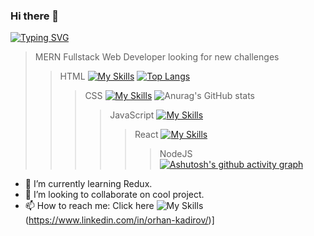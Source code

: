 ### Hi there 👋 
[![Typing SVG](https://readme-typing-svg.herokuapp.com/?lines=I'm+Orhan;Junior+Fullstack+Developer.&size=25)](https://git.io/typing-svg)
> MERN Fullstack Web Developer looking for new challenges
>> HTML [![My Skills](https://skillicons.dev/icons?i=html)](https://skillicons.dev) [![Top Langs](https://github-readme-stats.vercel.app/api/top-langs/?username=OrhanKadirov&layout=compact)](https://github.com/anuraghazra/github-readme-stats)
>>> CSS [![My Skills](https://skillicons.dev/icons?i=css)](https://skillicons.dev) ![Anurag's GitHub stats](https://github-readme-stats.vercel.app/api?username=OrhanKadirov&show_icons=true&theme=highcontrast)
>>>> JavaScript [![My Skills](https://skillicons.dev/icons?i=js)](https://skillicons.dev)
>>>>> React [![My Skills](https://skillicons.dev/icons?i=react&perline=3)](https://skillicons.dev)
>>>>>> NodeJS [![Ashutosh's github activity graph](https://activity-graph.herokuapp.com/graph?username=OrhanKadirov&bg_color=cccccc&color=19204d&line=24292e&point=24292e&area=true&hide_border=true)](https://github.com/OrhanKadirov/github-readme-activity-graph)

- 🌱 I’m currently learning Redux.
- 👯 I’m looking to collaborate on cool project.
- 📫 How to reach me: Click here ![My Skills](https://skillicons.dev/icons?i=linkedin)(https://www.linkedin.com/in/orhan-kadirov/)]

<!--
**OrhanKadirov/OrhanKadirov** is a ✨ _special_ ✨ repository because its `README.md` (this file) appears on your GitHub profile.

Here are some ideas to get you started:

- 🔭 I’m currently working on ...
- 🌱 I’m currently learning ...
- 👯 I’m looking to collaborate on ...
- 🤔 I’m looking for help with ...
- 💬 Ask me about ...
- 📫 How to reach me: ...
- 😄 Pronouns: ...
- ⚡ Fun fact: ...
-->
